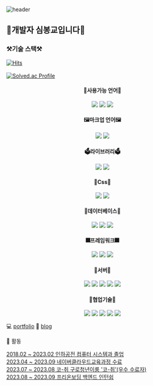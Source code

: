 ![header](https://capsule-render.vercel.app/api?type=rounded&color=timeGradient&text=Welcome%20to%20Sim's%20GitHub%20&animation=twinkling&fontSize=40&fontAlignY=50&fontAlign=50&height=180)


## 👋개발자 심봉교입니다👋  
### ⚒기술 스택⚒
[![Hits](https://hits.seeyoufarm.com/api/count/incr/badge.svg?url=https%3A%2F%2Fgithub.com%2Fbong94688&count_bg=%2379C83D&title_bg=%23555555&icon=&icon_color=%23E7E7E7&title=hits&edge_flat=false)](https://hits.seeyoufarm.com)	
</br>
[![Solved.ac Profile](http://mazassumnida.wtf/api/v2/generate_badge?boj=bong6260)](https://solved.ac/bong6260/)

  <div align=center>
      <h4>📒사용가능 언어📒</h4>
<img src="https://img.shields.io/badge/java-007396?style=for-the-badge&logo=java&logoColor=white"> 
  <img src="https://img.shields.io/badge/python-3776AB?style=for-the-badge&logo=python&logoColor=white">
   <img src="https://img.shields.io/badge/javascript-F7DF1E?style=for-the-badge&logo=javascript&logoColor=black"> 
  <br>
    <h4>🖼마크업 언어🖼</h4>
  <img src="https://img.shields.io/badge/html5-E34F26?style=for-the-badge&logo=html5&logoColor=white"> 
  <img src="https://img.shields.io/badge/css-1572B6?style=for-the-badge&logo=css3&logoColor=white"> 
<br>
  <h4>🗳라이브러리🗳</h4>
  <img src="https://img.shields.io/badge/jquery-0769AD?style=for-the-badge&logo=jquery&logoColor=white">
  <img src="https://img.shields.io/badge/Socket.io-010101?style=for-the-badge&logo=Socket.io&logoColor=white">
<br>
  <h4>🎨Css🎨</h4>
  <img src="https://img.shields.io/badge/bootstrap-7952B3?style=for-the-badge&logo=bootstrap&logoColor=white">
  <img src="https://img.shields.io/badge/mui-0769AD?style=for-the-badge&logo=mui&logoColor=white">

  <br>
    <h4>🍳데이터베이스🍳</h4>
  <img src="https://img.shields.io/badge/oracle-F80000?style=for-the-badge&logo=oracle&logoColor=white"> 
  <img src="https://img.shields.io/badge/mysql-4479A1?style=for-the-badge&logo=mysql&logoColor=white"> 
  <img src="https://img.shields.io/badge/redis-FF0000?style=for-the-badge&logo=redis&logoColor=white"> 

  <br>
    <h4>🎆프레임워크🎆</h4>
  <img src="https://img.shields.io/badge/react-61DAFB?style=for-the-badge&logo=react&logoColor=black"> 
  <img src="https://img.shields.io/badge/node.js-339933?style=for-the-badge&logo=Node.js&logoColor=white">
  <img src="https://img.shields.io/badge/spring-6DB33F?style=for-the-badge&logo=spring&logoColor=white"> 
  <br>
  <h4>🎫서버🎫</h4>
  <img src="https://img.shields.io/badge/linux-FCC624?style=for-the-badge&logo=linux&logoColor=black"> 
  <img src="https://img.shields.io/badge/NCP-GR?style=for-the-badge&logo=Naver&logoColor=white" >
  <img src="https://img.shields.io/badge/apache tomcat-F8DC75?style=for-the-badge&logo=apachetomcat&logoColor=white">
  <img src="https://img.shields.io/badge/Docker-2496ED?style=for-the-badge&logo=Docker&logoColor=white"/> 
  <img src="https://img.shields.io/badge/Jenkins-D24939?style=for-the-badge&logo=Jenkins&logoColor=white"/> 
  <br>
  <h4>👔협업기술👔</h4>
  <img src="https://img.shields.io/badge/github-181717?style=for-the-badge&logo=github&logoColor=white">
  <img src="https://img.shields.io/badge/git-F05032?style=for-the-badge&logo=git&logoColor=white">
  <img src="https://img.shields.io/badge/figma-F05032?style=for-the-badge&logo=figma&logoColor=white">
  <img src="https://img.shields.io/badge/jira-00F0FF?style=for-the-badge&logo=jira&logoColor=white">
  <img src="https://img.shields.io/badge/notion-181717?style=for-the-badge&logo=notion&logoColor=white">

  <br>
  
  </div>

💻 [portfolio](https://elastic-vanilla-3d4.notion.site/My-name-is-simbonggyo-452d7108974f4a8b8ff0c111c360d205?pvs=4)
📗 [blog](https://velog.io/@bong9468)

🥇  활동

[2018.02 ~ 2023.02 인하공전 컴퓨터 시스템과 졸업](https://github.com/bong94688)<br>
[2023.04 ~ 2023.09 네이버클라우드교육과정 수료](https://github.com/bong94688)<br>
[2023.07 ~ 2023.08 코-취 구로청년이룸 '코-취'(우수 수료자)](https://github.com/bong94688)<br>
[2023.08 ~ 2023.09 프리온보딩 백엔드 인턴쉽](https://github.com/bong94688)

